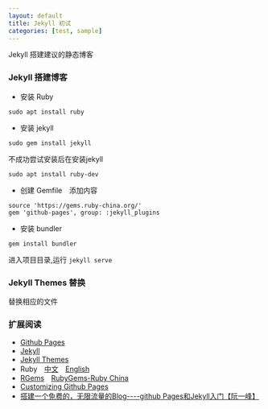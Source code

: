 ```yaml
---
layout: default
title: Jekyll 初试
categories: [test, sample]
---
```


Jekyll 搭建建议的静态博客
<!-- more -->


### Jekyll 搭建博客
* 安装 Ruby

`
sudo apt install ruby
`

* 安装 jekyll

`
sudo gem install jekyll
`

不成功尝试安装后在安装jekyll

`
sudo apt install ruby-dev
`

* 创建 Gemfile　添加内容

```
source 'https://gems.ruby-china.org/'
gem 'github-pages', group: :jekyll_plugins

```

* 安装 bundler
```
gem install bundler
```



进入项目目录,运行
`
jekyll serve
`

### Jekyll Themes 替换 ###

替换相应的文件

### 扩展阅读 ###

- [Github Pages](https://pages.github.com)
- [Jekyll](https://jekyllrb.com)
- [Jekyll Themes](http://jekyllthemes.org)
- Ruby&emsp;[中文](https://www.ruby-lang.org/zh_cn/)&emsp;[English](https://www.ruby-lang.org/en/)
- [RGems](https://rubygems.org/)&emsp;[RubyGems-Ruby China](http://gems.ruby-china.org)
- [Customizing Github Pages](https://help.github.com/categories/customizing-github-pages/)
- [搭建一个免费的，无限流量的Blog----github Pages和Jekyll入门【阮一峰】](http://www.ruanyifeng.com/blog/2012/08/blogging_with_jekyll.html)
